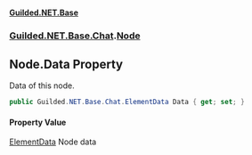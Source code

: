 
#### [Guilded.NET.Base](index 'index')
### [Guilded.NET.Base.Chat](index#Guilded_NET_Base_Chat 'Guilded.NET.Base.Chat').[Node](Node 'Guilded.NET.Base.Chat.Node')
## Node.Data Property
Data of this node.  
```csharp
public Guilded.NET.Base.Chat.ElementData Data { get; set; }
```

#### Property Value
[ElementData](ElementData 'Guilded.NET.Base.Chat.ElementData')
Node data
